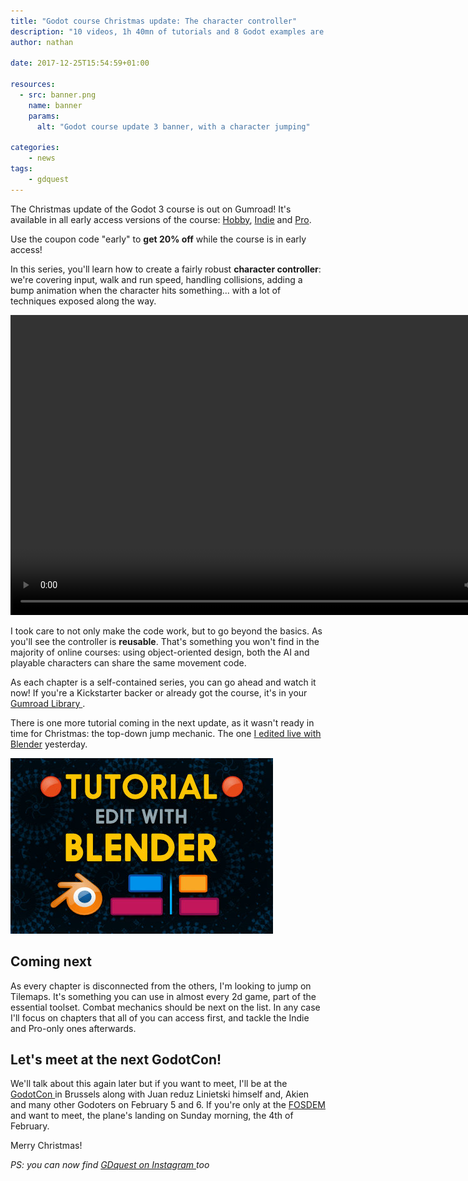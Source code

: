 ```yaml
---
title: "Godot course Christmas update: The character controller"
description: "10 videos, 1h 40mn of tutorials and 8 Godot examples are waiting for you in the Godot course on Gumroad."
author: nathan

date: 2017-12-25T15:54:59+01:00

resources:
  - src: banner.png
    name: banner
    params:
      alt: "Godot course update 3 banner, with a character jumping"

categories:
    - news
tags:
    - gdquest
---
```



The Christmas update of the Godot 3 course is out on Gumroad! It's available in all early access versions of the course: [Hobby](https://gumroad.com/l/vmPA), [Indie](https://gumroad.com/l/XEULZ) and [Pro](https://gumroad.com/l/godot-tutorial-make-professional-2d-games).

Use the coupon code "early" to **get 20% off** while the course is in early access!

In this series, you'll learn how to create a fairly robust **character controller**: we're covering input, walk and run speed, handling collisions, adding a bump animation when the character hits something... with a lot of techniques exposed along the way.

<video width="854" height="480" autoplay loop>
  <source src="./character-controller-demo-small.mp4" type="video/mp4">
Your browser does not support the video tag.
</video>

I took care to not only make the code work, but to go beyond the basics. As you'll see the controller is **reusable**. That's something you won't find in the majority of online courses: using object-oriented design, both the AI and playable characters can share the same movement code.

As each chapter is a self-contained series, you can go ahead and watch it now! If you're a Kickstarter backer or already got the course, it's in your [ Gumroad Library ](https://gumroad.com/library).

There is one more tutorial coming in the next update, as it wasn't ready in time for Christmas: the top-down jump mechanic. The one [I edited live with Blender](https://www.youtube.com/watch?v=uVLtbNDRF4E) yesterday.

![ Banner for the Blender VSE video editing livestream ]( ./blender-stream-square.jpg )

## Coming next

As every chapter is disconnected from the others, I'm looking to jump on Tilemaps. It's something you can use in almost every 2d game, part of the essential toolset. Combat mechanics should be next on the list. In any case I'll focus on chapters that all of you can access first, and tackle the Indie and Pro-only ones afterwards.

## Let's meet at the next GodotCon!

We'll talk about this again later but if you want to meet, I'll be at the [ GodotCon ](https://gumroad.com/library) in Brussels along with Juan reduz Linietski himself and, Akien and many other Godoters on February 5 and 6. If you're only at the [ FOSDEM ](https://fosdem.org/2018/) and want to meet, the plane's landing on Sunday morning, the 4th of February.

Merry Christmas!

*PS: you can now find [ GDquest on Instagram ](https://www.instagram.com/nathan_gdquest/) too*
